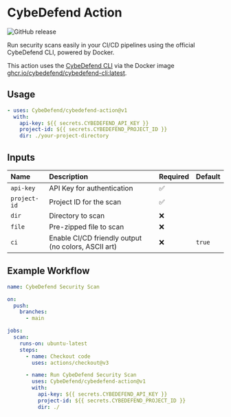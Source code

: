 # CybeDefend Action

![GitHub release](https://img.shields.io/github/v/release/CybeDefend/cybedefend-action)

Run security scans easily in your CI/CD pipelines using the official CybeDefend CLI, powered by Docker.

This action uses the [CybeDefend CLI](https://github.com/CybeDefend/cybedefend-cli) via the Docker image [ghcr.io/cybedefend/cybedefend-cli:latest](https://github.com/CybeDefend/cybedefend-cli/pkgs/container/cybedefend-cli).

## Usage

```yaml
- uses: CybeDefend/cybedefend-action@v1
  with:
    api-key: ${{ secrets.CYBEDEFEND_API_KEY }}
    project-id: ${{ secrets.CYBEDEFEND_PROJECT_ID }}
    dir: ./your-project-directory
```

## Inputs

| Name | Description | Required | Default |
|:---|:---|:---|:---|
| `api-key` | API Key for authentication | ✅ | |
| `project-id` | Project ID for the scan | ✅ | |
| `dir` | Directory to scan | ❌ | |
| `file` | Pre-zipped file to scan | ❌ | |
| `ci` | Enable CI/CD friendly output (no colors, ASCII art) | ❌ | `true` |

## Example Workflow

```yaml
name: CybeDefend Security Scan

on:
  push:
    branches:
      - main

jobs:
  scan:
    runs-on: ubuntu-latest
    steps:
      - name: Checkout code
        uses: actions/checkout@v3

      - name: Run CybeDefend Security Scan
        uses: CybeDefend/cybedefend-action@v1
        with:
          api-key: ${{ secrets.CYBEDEFEND_API_KEY }}
          project-id: ${{ secrets.CYBEDEFEND_PROJECT_ID }}
          dir: ./
          